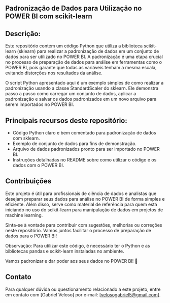 ## Padronização de Dados para Utilização no POWER BI com scikit-learn

## Descrição:
Este repositório contém um código Python que utiliza a biblioteca scikit-learn (sklearn) para realizar a padronização de dados em um conjunto de dados para ser utilizado no POWER BI. A padronização é uma etapa crucial no processo de preparação de dados para análise em ferramentas como o POWER BI, pois garante que todas as variáveis tenham a mesma escala, evitando distorções nos resultados da análise.

O script Python apresentado aqui é um exemplo simples de como realizar a padronização usando a classe StandardScaler do sklearn. Ele demonstra passo a passo como carregar um conjunto de dados, aplicar a padronização e salvar os dados padronizados em um novo arquivo para serem importados no POWER BI.

## Principais recursos deste repositório:
- Código Python claro e bem comentado para padronização de dados com sklearn.
- Exemplo de conjunto de dados para fins de demonstração.
- Arquivo de dados padronizados pronto para ser importado no POWER BI.
- Instruções detalhadas no README sobre como utilizar o código e os dados com o POWER BI.

## Contribuições
Este projeto é útil para profissionais de ciência de dados e analistas que desejam preparar seus dados para análise no POWER BI de forma simples e eficiente. Além disso, serve como material de referência para quem está iniciando no uso do scikit-learn para manipulação de dados em projetos de machine learning.

Sinta-se à vontade para contribuir com sugestões, melhorias ou correções neste repositório. Vamos juntos facilitar o processo de preparação de dados para o POWER BI!

Observação: Para utilizar este código, é necessário ter o Python e as bibliotecas pandas e scikit-learn instaladas no ambiente.

Vamos padronizar e dar poder aos seus dados no POWER BI! 🚀

## Contato

Para qualquer dúvida ou questionamento relacionado a este projeto, entre em contato com [Gabriel Veloso] por e-mail: [velosogabriel5@gmail.com].

